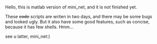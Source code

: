 Hello, this is matlab version of mini_net, and it is not finished yet.

These ~~code~~ scripts are writen in two days, and there may be some bugs and looked ugly. 
But it also have some good features, such as concise, because it has few shells. Hmm...

see u latter, mini_net:)
